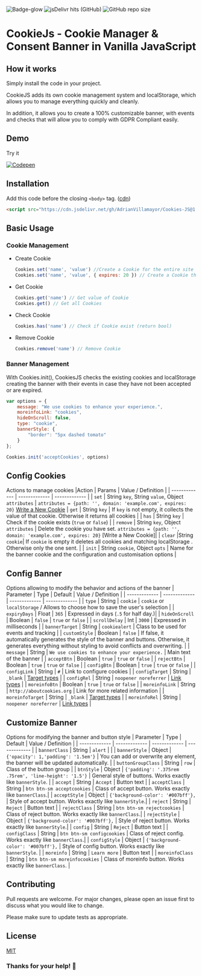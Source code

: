
![Badge-glow](https://img.shields.io/badge/CookiesJS-v.1.3-blue?style=flat-square) ![jsDelivr hits (GitHub)](https://img.shields.io/jsdelivr/gh/hm/AdrianVillamayor/Cookies-JS?style=flat-square) ![GitHub repo size](https://img.shields.io/github/repo-size/AdrianVillamayor/Cookies-JS?style=flat-square)
# CookieJs - Cookie Manager & Consent Banner in Vanilla JavaScript

## How it works
Simply install the code in your project.

CookieJS adds its own cookie management system and localStorage, which allows you to manage everything quickly and cleanly.

In addition, it allows you to create a 100% customizable banner, with events and checks that will allow you to comply with GDPR Compliant easily.


## Demo
Try it 

[![Codepen](https://user-images.githubusercontent.com/29653964/116972608-8f6bca80-acbb-11eb-98c1-8a3b19705de1.png)](https://codepen.io/adrianvillamayor/pen/jOBNPJL)


## Installation
Add this code before the closing `<body>` tag. ([cdn](https://www.jsdelivr.com/package/gh/AdrianVillamayor/Cookies-JS))
```html
<script src="https://cdn.jsdelivr.net/gh/AdrianVillamayor/Cookies-JS@1.3/src/cookies.min.js"></script>
```


## Basic Usage

### Cookie Management

 - Create Cookie
	```javascript
	Cookies.set('name', 'value') //Create a Cookie for the entire site
	Cookies.set('name', 'value', { expires: 20 }) // Create a Cookie that expires in 20 days
- Get Cookie
	```javascript
	Cookies.get('name') // Get value of Cookie
	Cookies.get() // Get all Cookies
	``` 
- Check Cookie
	```javascript
	Cookies.has('name') // Check if Cookie exist (return bool)
	```
- Remove Cookie
	```javascript
	Cookies.remove('name') // Remove Cookie
	```

### Banner Management
With Cookies.init(), CookiesJS checks the existing cookies and localStorage creating the banner with their events in case they have not been accepted or are expired.
```javascript
var options = {
	message: "We use cookies to enhance your experience.",
	moreinfoLink: "cookies",
	hideOnScroll: false,
	type: "cookie",
	bannerStyle: {
		"border": "5px dashed tomato"
	}
};

Cookies.init('acceptCookies', options)
```

## Config Cookies
Actions to manage cookies
|Action  | Params |  Value / Definition | 
| ------------- | ------------- | ------------- |
| `set` | String `key`, String `value`, Object `attributes` | `attributes = {path: '', domain: 'example.com', expires: 20}` [Write a New Cookie](https://developer.mozilla.org/en-US/docs/Web/API/Document/cookie#write_a_new_cookie)
| `get` | String `key`  | If `key` is not empty, it collects the value of that cookie. Otherwise it returns all cookies |
| `has` | String `key`  | Check if the cookie exists (`true` or `false`) |
| `remove` | String `key`,  Object `attributes` | Delete the cookie you have set.  `attributes = {path: '', domain: 'example.com', expires: 20}` [Write a New Cookie]|
| `clear` |String `cookie`| If `cookie` is empty it deletes all cookies and matching localStorage . Otherwise only the one sent.  |
| `init` | String `cookie`, Object `opts`  | Name for the banner cookie and the configuration and customisation options |



## Config Banner
Options allowing to modify the behavior and actions of the banner
| Parameter | Type | Default |  Value / Definition |
| ------------- | ------------- | ------------- | ------------- |
| `type` | String  | `cookie` | `cookie` or `localStorage` / Allows to choose how to save the user's selection |
| `expiryDays` | Float  | `365` |  Expressed in days (`.5` for half day.)|
| `hideOnScroll` | Boolean  | `false` | `true` or `false` |
| `scrollDelay` | Int  | `3000` | Expressed in milliseconds |
| `bannerTarget` | String  | `cookiealert` | Class to be used for events and tracking |
| `customStyle` | Boolean  | `false` | If false, it automatically generates the style of the banner and buttons. Otherwise, it generates everything without styling to avoid conflicts and overwriting. |
| `message` | String  | `We use cookies to enhance your experience.` |  Main text of the banner |
| `acceptBtn` | Boolean  | `true` |  `true` or `false`   |
| `rejectBtn` | Boolean  | `true` |  `true` or `false`   |
| `configBtn` | Boolean  | `true` |  `true` or `false`   |
| `configLink` | String  | `#` | Link to configure cookies |
| `configTarget` | String  | `_blank` | [Target types](https://developer.mozilla.org/en-US/docs/Web/HTML/Element/a#attr-target)  |
| `configRel` | String  | `noopener noreferrer` | [Link types](https://developer.mozilla.org/en-US/docs/Web/HTML/Link_types)  |
| `moreinfoBtn` | Boolean  | `true` |  `true` or `false`   |
| `moreinfoLink` | String  | `http://aboutcookies.org` |  Link for more related information |
| `moreinfoTarget` | String  | `_blank` | [Target types](https://developer.mozilla.org/en-US/docs/Web/HTML/Element/a#attr-target)  |
| `moreinfoRel` | String  | `noopener noreferrer` | [Link types](https://developer.mozilla.org/en-US/docs/Web/HTML/Link_types)  |



## Customize Banner
Options for modifying the banner and button style
| Parameter | Type | Default | Value / Definition |
| ------------- | ------------- | ------------- | ------------- |
| `bannerClass` | String  | `alert` |  |
| `bannerStyle` | Object  | `{'opacity': 1,'padding': '1.5em'}` | You can add or overwrite any element, the banner will be updated automatically. |
| `buttonGroupClass` | String  | `row` | Class of the button group |
| `btnStyle` | Object  | `{'padding': '.375rem .75rem', 'line-height': '1.5'}` | General style of buttons. Works exactly like `bannerStyle`. |
| `accept` | String  | `Accept` | Button text |
| `acceptClass` | String  | `btn btn-sm acceptcookies` |  Class of accept button. Works exactly like  `bannerClass`.|
| `acceptStyle` | Object  | `{'background-color': '#007bff'},` |  Style of accept button. Works exactly like  `bannerStyle`.|
| `reject` | String  | `Reject` | Button text |
| `rejectClass` | String  | `btn btn-sm rejectcookies` |  Class of reject button. Works exactly like  `bannerClass`.|
| `rejectStyle` | Object  | `{'background-color': '#007bff'},` |  Style of reject button. Works exactly like  `bannerStyle`.|
| `config` | String  | `Reject` | Button text  |
| `configClass` | String  | `btn btn-sm configcookies` |  Class of reject config. Works exactly like  `bannerClass`.|
| `configStyle` | Object  | `{'background-color': '#007bff'},` | Style of config button. Works exactly like  `bannerStyle`. |
| `moreinfo` | String  | `Learn more` | Button text  |
| `moreinfoClass` | String  | `btn btn-sm moreinfocookies` | Class of moreinfo button. Works exactly like  `bannerClass`.  |


## Contributing
Pull requests are welcome. For major changes, please open an issue first to discuss what you would like to change.

Please make sure to update tests as appropriate.

## License
[MIT](https://github.com/AdrianVillamayor/Cookies-JS/blob/main/LICENSE)

### Thanks for your help! 🎉
